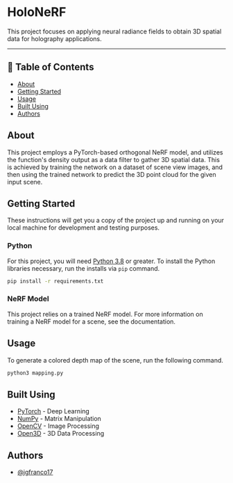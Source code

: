 # HoloNeRF

This project focuses on applying neural radiance fields to obtain 3D spatial data for holography
applications.

---

## 📝 Table of Contents

- [About](#about)
- [Getting Started](#getting-started)
- [Usage](#usage)
- [Built Using](#built-using)
- [Authors](#authors)

## About

This project employs a PyTorch-based orthogonal NeRF model, and utilizes the function's density output
as a data filter to gather 3D spatial data. This is achieved by training the network on a dataset of
scene view images, and then using the trained network to predict the 3D point cloud for the given input
scene.

## Getting Started

These instructions will get you a copy of the project up and running on your local machine for
development and testing purposes.

### Python

For this project, you will need [Python 3.8](https://github.com/pyenv/pyenv) or greater. To install the
Python libraries necessary, run the installs via `pip` command.

```bash
pip install -r requirements.txt
```

### NeRF Model

This project relies on a trained NeRF model. For more information on training a NeRF model for a scene,
see the documentation.

## Usage

To generate a colored depth map of the scene, run the following command.

```bash
python3 mapping.py
```

## Built Using

- [PyTorch](https://pytorch.org/) - Deep Learning
- [NumPy](https://numpy.org/) - Matrix Manipulation
- [OpenCV](https://opencv.org/) - Image Processing
- [Open3D](http://www.open3d.org/) - 3D Data Processing

## Authors

- [@jgfranco17](https://github.com/jgfranco17)
